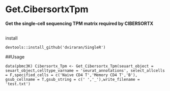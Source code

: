 # Get.CibersortxTpm
**Get the single-cell sequencing TPM matrix required by CIBERSORTX**

##
install

`devtools::install_github('dviraran/SingleR')` 

##Usage

`data(pbmc3K)
Cibersortx_Tpm <- Get_Cibersortx_Tpm(seuart_object = seuart_object,celltype_varname = 'seurat_annotations',
                   select_allcells = F,specified_cells = c('Naive CD4 T','Memory CD4 T','B'),
                   gsub_cellname = T,gsub_string = c(' ','_'),write_filename = 'test.txt')
`
